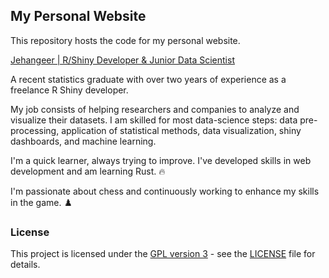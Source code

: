 ## My Personal Website

This repository hosts the code for my personal website.

[Jehangeer | R/Shiny Developer & Junior Data Scientist](https://aswanijehangeer.github.io/)

A recent statistics graduate with over two years of experience as a freelance R Shiny developer.

My job consists of helping researchers and companies to analyze and visualize their datasets. I am skilled for most data-science steps: data pre-processing, application of statistical methods, data visualization, shiny dashboards, and machine learning.

I'm a quick learner, always trying to improve. I've developed skills in web development and am learning Rust. 🔥

I'm passionate about chess and continuously working to enhance my skills in the game. ♟️

### License

This project is licensed under the [GPL version 3](https://www.gnu.org/licenses/gpl-3.0-standalone.html) - see the [LICENSE](LICENSE.md) file for details.

